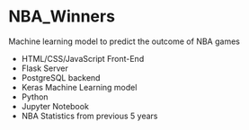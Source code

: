 # NBA_Winners
Machine learning model to predict the outcome of NBA games
* HTML/CSS/JavaScript Front-End
* Flask Server
* PostgreSQL backend
* Keras Machine Learning model
* Python
* Jupyter Notebook
* NBA Statistics from previous 5 years
